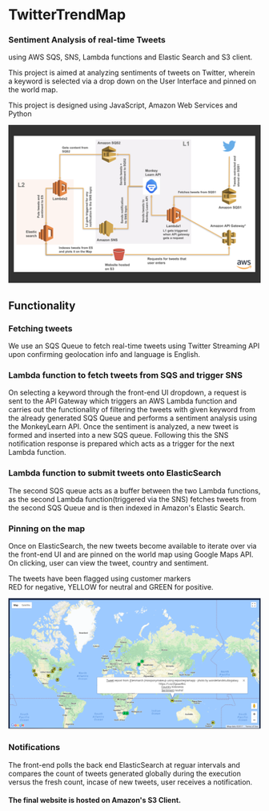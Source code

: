 # TwitterTrendMap
### Sentiment Analysis of real-time Tweets 
using AWS SQS, SNS, Lambda functions and Elastic Search and S3 client.

This project is aimed at analyzing sentiments of tweets on Twitter, wherein a keyword is selected via a drop down on the User Interface and pinned on the world map.

This project is designed using JavaScript, Amazon Web Services and Python

![Alt text](Architecture.png?raw=true "Landing")

## Functionality

### Fetching tweets
We use an SQS Queue to fetch real-time tweets using Twitter Streaming API upon confirming geolocation info and language is English.

### Lambda function to fetch tweets from SQS and trigger SNS
On selecting a keyword through the front-end UI dropdown, a request is sent to the API Gateway which triggers an AWS Lambda function and carries out the functionality of filtering the tweets with given keyword from the already generated SQS Queue and performs a sentiment analysis using the MonkeyLearn API. Once the sentiment is analyzed, a new tweet is formed and inserted into a new SQS queue. Following this the SNS notification response is prepared which acts as a trigger for the next Lambda function.

### Lambda function to submit tweets onto ElasticSearch
The second SQS queue acts as a buffer between the two Lambda functions, as the second Lambda function(triggered via the SNS) fetches tweets from the second SQS Queue and is then indexed in Amazon's Elastic Search.

### Pinning on the map
Once on ElasticSearch, the new tweets become available to iterate over via the front-end UI and are pinned on the world map using Google Maps API. On clicking, user can view the tweet, country and sentiment. 

The tweets have been flagged using customer markers  
RED for negative, YELLOW for neutral and GREEN for positive.

![Alt text](SentimentAnalysis.png?raw=true "Landing")

### Notifications
The front-end polls the back end ElasticSearch at reguar intervals and compares the count of tweets generated globally during the execution versus the fresh count, incase of new tweets, user receives a notification.

#### The final website is hosted on Amazon's S3 Client.


